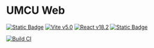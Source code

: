 # UMCU Web

[![Static Badge](https://img.shields.io/badge/TypeScript-v5.2-%233178c6?logo=typescript&logoColor=white)](https://devblogs.microsoft.com/typescript/announcing-typescript-5-2/) [![Vite v5.0](https://img.shields.io/badge/Vite-v5.0-%23646cff?logo=vite&logoColor=white)](https://vitejs.dev/blog/announcing-vite5) [![React v18.2](https://img.shields.io/badge/React-v18.2-%23087ea4?logo=react&logoColor=white)](https://github.com/facebook/react/blob/main/CHANGELOG.md#1820-june-14-2022) [![Static Badge](https://img.shields.io/badge/Tailwind%20CSS-v3.3.5-%2338bdf8?logo=tailwindcss&logoColor=white)](https://github.com/tailwindlabs/tailwindcss/blob/master/CHANGELOG.md#335---2023-10-25)

[![Build CI](https://github.com/upcomingmcu/web/actions/workflows/build.yml/badge.svg?branch=dev)](https://github.com/upcomingmcu/web/actions/workflows/build.yml)
